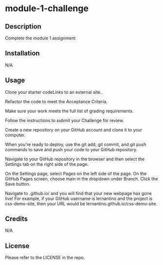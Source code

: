 # module-1-challenge

## Description

Complete the module 1 assignment

## Installation

N/A

## Usage
 
Clone your starter codeLinks to an external site..

Refactor the code to meet the Acceptance Criteria.

Make sure your work meets the full list of grading requirements.

Follow the instructions to submit your Challenge for review.

Create a new repository on your GitHub account and clone it to your computer.

When you're ready to deploy, use the git add, git commit, and git push commands to save and push your code to your GitHub repository.

Navigate to your GitHub repository in the browser and then select the Settings tab on the right side of the page.

On the Settings page, select Pages on the left side of the page. On the GitHub Pages screen, choose main in the dropdown under Branch. Click the Save button.

Navigate to <your-github-username>.github.io/<your-repository-name> and you will find that your new webpage has gone live! For example, if your GitHub username is lernantino and the project is css-demo-site, then your URL would be lernantino.github.io/css-demo-site.


## Credits

N/A

## License

Please refer to the LICENSE in the repo.

